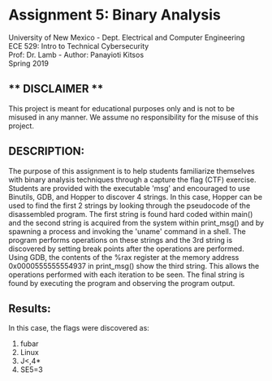 # Assignment 5: Binary Analysis
University of New Mexico - Dept. Electrical and Computer Engineering  
ECE 529: Intro to Technical Cybersecurity  
Prof: Dr. Lamb - Author: Panayioti Kitsos   
Spring 2019  

## ** DISCLAIMER **
This project is meant for educational purposes only and is not to be misused in any manner. We assume no responsibility for the misuse of this project. 

## DESCRIPTION:
The purpose of this assignment is to help students familiarize themselves with binary analysis techniques through a capture the flag (CTF) exercise. Students are provided with the executable 'msg' and encouraged to use Binutils, GDB, and Hopper to discover 4 strings. In this case, Hopper can be used to find the first 2 strings by looking through the pseudocode of the disassembled program. The first string is found hard coded within main() and the second string is acquired from the system within print_msg() and by spawning a process and invoking the 'uname' command in a shell. The program performs operations on these strings and the 3rd string is discovered by setting break points after the operations are performed. Using GDB, the contents of the %rax register at the memory address 0x0000555555554937 in print_msg() show the third string. This allows the operations performed with each iteration to be seen. The final string is found by executing the program and observing the program output.

## Results:
In this case, the flags were discovered as:
1) fubar
2) Linux
3) J<,4* 
4) SE5=3
